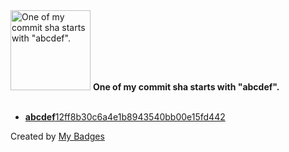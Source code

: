 <img src="https://my-badges.github.io/my-badges/abcdef-commit.png" alt="One of my commit sha starts with &quot;abcdef&quot;." title="One of my commit sha starts with &quot;abcdef&quot;." width="128">
<strong>One of my commit sha starts with &quot;abcdef&quot;.</strong>
<br><br>

- <a href="https://github.com/antonmedv/countdown/commit/abcdef12ff8b30c6a4e1b8943540bb00e15fd442"><strong>abcdef</strong>12ff8b30c6a4e1b8943540bb00e15fd442</a>


Created by <a href="https://github.com/my-badges/my-badges">My Badges</a>